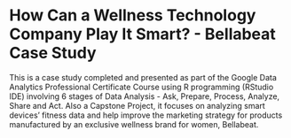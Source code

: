 # How Can a Wellness Technology Company Play It Smart? - Bellabeat Case Study

This is a case study completed and presented as part of the Google Data Analytics Professional Certificate Course using R programming (RStudio IDE) involving 6 stages of Data Analysis - Ask, Prepare, Process, Analyze, Share and Act. Also a Capstone Project, it focuses on analyzing smart devices’ fitness data and help improve the marketing strategy for products manufactured by an exclusive wellness brand for women, Bellabeat.
